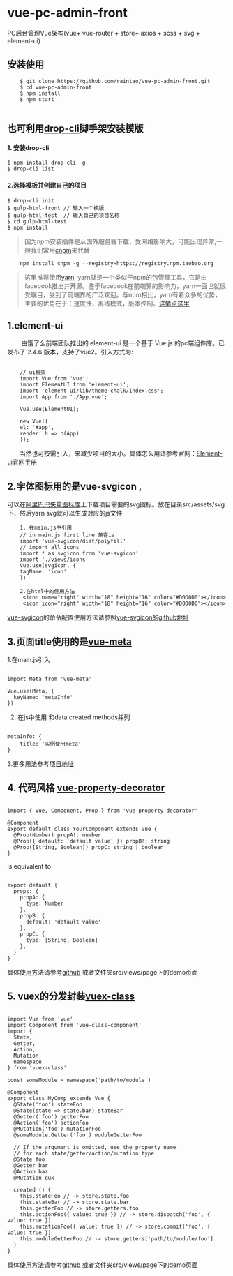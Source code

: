 # vue-pc-admin-front
PC后台管理Vue架构(vue+ vue-router + store+ axios + scss + svg + element-ui)

## 安装使用

``` 
    $ git clone https://github.com/raintao/vue-pc-admin-front.git
    $ cd vue-pc-admin-front
    $ npm install
    $ npm start
    
``` 


## 也可利用[drop-cli](https://github.com/raintao/drop-cli.git)脚手架安装模版

#### 1. 安装drop-cli

```
$ npm install drop-cli -g
$ drop-cli list

```

#### 2.选择模板并创建自己的项目

```
$ drop-cli init
$ gulp-html-front // 输入一个模版
$ gulp-html-test  // 输入自己的项目名称
$ cd gulp-html-test
$ npm install

```

> 因为npm安装插件是从国外服务器下载，受网络影响大，可能出现异常,一般我们常用[cnpm](http://npm.taobao.org)来代替

```
    npm install cnpm -g --registry=https://registry.npm.taobao.org
```

> 这里推荐使用[yarn](https://yarn.bootcss.com/), yarn就是一个类似于npm的包管理工具，它是由facebook推出并开源。鉴于facebook在前端界的影响力，yarn一面世就很受瞩目，受到了前端界的广泛欢迎。与npm相比，yarn有着众多的优势，主要的优势在于：速度快，离线模式，版本控制。[详情点这里](https://yarn.bootcss.com/)


## 1.element-ui            
   由饿了么前端团队推出的 element-ui 是一个基于 Vue.js 的pc端组件库。已发布了 2.4.6 版本，支持了vue2。引入方式为:     
```

    // ui框架  
    import Vue from 'vue';
    import ElementUI from 'element-ui';
    import 'element-ui/lib/theme-chalk/index.css';
    import App from './App.vue';

    Vue.use(ElementUI);

    new Vue({
    el: '#app',
    render: h => h(App)
    });

```

    当然也可按需引入，来减少项目的大小。具体怎么用请参考官网：[Element-ui官网手册](http://element-cn.eleme.io/#/zh-CN/component/quickstart)


  ## 2.字体图标用的是vue-svgicon ,
  可以在[阿里巴巴矢量图标库](http://www.iconfont.cn/)上下载项目需要的svg图标。放在目录src/assets/svg下，然后yarn svg就可以生成对应的js文件
```
    1. 在main.js中引用
    // in main.js first line 兼容ie
    import 'vue-svgicon/dist/polyfill'
    // import all icons
    import * as svgicon from 'vue-svgicon'
    import './views/icons'
    Vue.use(svgicon, {
    tagName: 'icon'
    })

    2.在html中的使用方法
     <icon name="right" width="18" height="16" color="#D0D0D0"></icon>
     <icon icon="right" width="18" height="16" color="#D0D0D0"></icon>

```
[vue-svgicon](https://github.com/MMF-FE/vue-svgicon)的命令配置使用方法请参照[vue-svgicon的github地址](https://github.com/MMF-FE/vue-svgicon)

## 3.页面title使用的是[vue-meta](https://github.com/declandewet/vue-meta)

1.在main.js引入
```

import Meta from 'vue-meta'

Vue.use(Meta, {
  keyName: 'metaInfo'
})

```

2. 在js中使用 和data created methods并列
```

metaInfo: {
    title: '实例使用meta'
}

```

3.更多用法参考[项目地址](https://github.com/declandewet/vue-meta)

## 4. 代码风格 [vue-property-decorator](https://github.com/kaorun343/vue-property-decorator)
```

import { Vue, Component, Prop } from 'vue-property-decorator'

@Component
export default class YourComponent extends Vue {
  @Prop(Number) propA!: number
  @Prop({ default: 'default value' }) propB!: string
  @Prop([String, Boolean]) propC: string | boolean
}

```
is equivalent to
```

export default {
  props: {
    propA: {
      type: Number
    },
    propB: {
      default: 'default value'
    },
    propC: {
      type: [String, Boolean]
    },
  }
}

```
具体使用方法请参考[github](https://github.com/kaorun343/vue-property-decorator) 或者文件夹src/views/page下的demo页面

## 5. vuex的分发封装[vuex-class](https://github.com/ktsn/vuex-class)

```

import Vue from 'vue'
import Component from 'vue-class-component'
import {
  State,
  Getter,
  Action,
  Mutation,
  namespace
} from 'vuex-class'

const someModule = namespace('path/to/module')

@Component
export class MyComp extends Vue {
  @State('foo') stateFoo
  @State(state => state.bar) stateBar
  @Getter('foo') getterFoo
  @Action('foo') actionFoo
  @Mutation('foo') mutationFoo
  @someModule.Getter('foo') moduleGetterFoo

  // If the argument is omitted, use the property name
  // for each state/getter/action/mutation type
  @State foo
  @Getter bar
  @Action baz
  @Mutation qux

  created () {
    this.stateFoo // -> store.state.foo
    this.stateBar // -> store.state.bar
    this.getterFoo // -> store.getters.foo
    this.actionFoo({ value: true }) // -> store.dispatch('foo', { value: true })
    this.mutationFoo({ value: true }) // -> store.commit('foo', { value: true })
    this.moduleGetterFoo // -> store.getters['path/to/module/foo']
  }
}

```
具体使用方法请参考[github](https://github.com/ktsn/vuex-class) 或者文件夹src/views/page下的demo页面